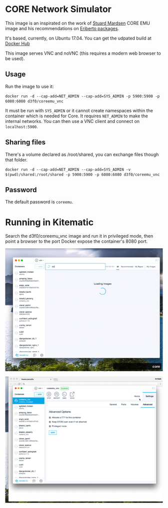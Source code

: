 # CORE Network Simulator

This image is an inspirated on the work of [Stuard Mardsen](https://github.com/stuartmarsden/dockerCoreEmu) CORE EMU image and his recommendations on [Eriberto packages](http://eriberto.pro.br/core/
).

It's based, currently, on Ubuntu 17.04. You can get the udpated build at [Docker Hub](https://hub.docker.com/r/d3f0/coreemu_vnc/)

This image serves VNC and noVNC (this requires a modern web browser to be used).


## Usage

Run the image to use it:

```
docker run -d --cap-add=NET_ADMIN --cap-add=SYS_ADMIN -p 5900:5900 -p 6080:6080 d3f0/coreemu_vnc
```

It must be run with `SYS_ADMIN` or it cannot create namespaces within the container which is needed for Core. It requires `NET_ADMIN` to make the internal networks. You can then use a VNC client and connect on `localhost:5900`.


## Sharing files
There's a volume declared as /root/shared, you can exchange files though that folder.

```
docker run -d --cap-add=NET_ADMIN --cap-add=SYS_ADMIN -v $(pwd)/shared:/root/shared -p 5900:5900 -p 6080:6080 d3f0/coreemu_vnc
```

## Password

The default password is `coreemu`.

# Running in Kitematic

Search the d3f0/coreemu_vnc image and run it in privileged mode, then point a browser to the port Docker expose the container's 8080 port.

![DEMO](./docs/demo.gif)

![DEMO](./docs/demo2.gif)